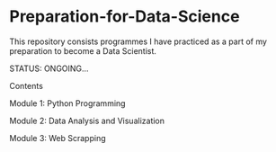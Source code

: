 # Preparation-for-Data-Science
This repository consists programmes I have practiced as a part of my preparation to become a Data Scientist.

STATUS: ONGOING...

Contents 

Module 1: Python Programming 

Module 2: Data Analysis and Visualization 

Module 3: Web Scrapping
